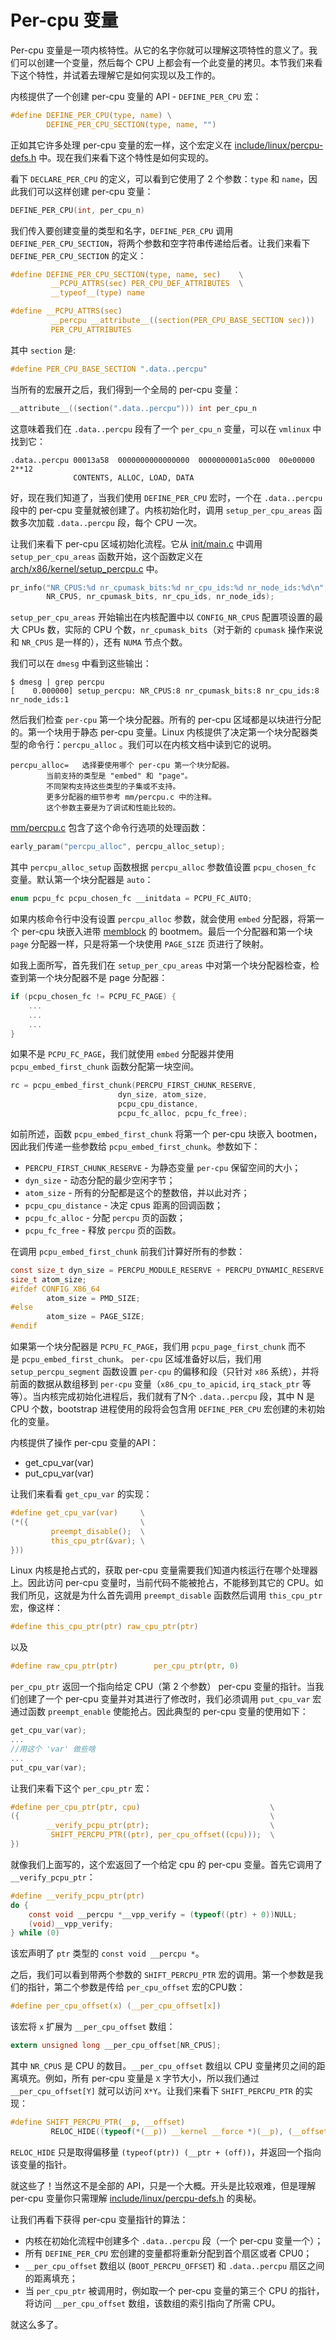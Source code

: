 Per-cpu 变量
================================================================================

Per-cpu 变量是一项内核特性。从它的名字你就可以理解这项特性的意义了。我们可以创建一个变量，然后每个 CPU 上都会有一个此变量的拷贝。本节我们来看下这个特性，并试着去理解它是如何实现以及工作的。

内核提供了一个创建 per-cpu 变量的 API - `DEFINE_PER_CPU` 宏：

```C
#define DEFINE_PER_CPU(type, name) \
        DEFINE_PER_CPU_SECTION(type, name, "")
```

正如其它许多处理 per-cpu 变量的宏一样，这个宏定义在 [include/linux/percpu-defs.h](https://github.com/torvalds/linux/blob/master/include/linux/percpu-defs.h) 中。现在我们来看下这个特性是如何实现的。

看下 `DECLARE_PER_CPU` 的定义，可以看到它使用了 2 个参数：`type` 和 `name`，因此我们可以这样创建 per-cpu 变量：

```C
DEFINE_PER_CPU(int, per_cpu_n)
```

我们传入要创建变量的类型和名字，`DEFINE_PER_CPU` 调用 `DEFINE_PER_CPU_SECTION`，将两个参数和空字符串传递给后者。让我们来看下 `DEFINE_PER_CPU_SECTION` 的定义：

```C
#define DEFINE_PER_CPU_SECTION(type, name, sec)    \
         __PCPU_ATTRS(sec) PER_CPU_DEF_ATTRIBUTES  \
         __typeof__(type) name
```

```C
#define __PCPU_ATTRS(sec)                                                \
         __percpu __attribute__((section(PER_CPU_BASE_SECTION sec)))     \
         PER_CPU_ATTRIBUTES
```

其中 `section` 是:

```C
#define PER_CPU_BASE_SECTION ".data..percpu"
```

当所有的宏展开之后，我们得到一个全局的 per-cpu 变量：

```C
__attribute__((section(".data..percpu"))) int per_cpu_n
```

这意味着我们在 `.data..percpu` 段有了一个 `per_cpu_n` 变量，可以在 `vmlinux` 中找到它：

```
.data..percpu 00013a58  0000000000000000  0000000001a5c000  00e00000  2**12
              CONTENTS, ALLOC, LOAD, DATA
```

好，现在我们知道了，当我们使用 `DEFINE_PER_CPU` 宏时，一个在 `.data..percpu` 段中的 per-cpu 变量就被创建了。内核初始化时，调用 `setup_per_cpu_areas` 函数多次加载 `.data..percpu` 段，每个 CPU 一次。

让我们来看下 per-cpu 区域初始化流程。它从 [init/main.c](https://github.com/torvalds/linux/blob/master/init/main.c) 中调用 `setup_per_cpu_areas` 函数开始，这个函数定义在 [arch/x86/kernel/setup_percpu.c](https://github.com/torvalds/linux/blob/master/arch/x86/kernel/setup_percpu.c) 中。

```C
pr_info("NR_CPUS:%d nr_cpumask_bits:%d nr_cpu_ids:%d nr_node_ids:%d\n",
        NR_CPUS, nr_cpumask_bits, nr_cpu_ids, nr_node_ids);
```

 `setup_per_cpu_areas` 开始输出在内核配置中以 `CONFIG_NR_CPUS` 配置项设置的最大 CPUs 数，实际的 CPU 个数，`nr_cpumask_bits`（对于新的 `cpumask` 操作来说和 `NR_CPUS` 是一样的），还有 `NUMA` 节点个数。

我们可以在 `dmesg` 中看到这些输出：

```
$ dmesg | grep percpu
[    0.000000] setup_percpu: NR_CPUS:8 nr_cpumask_bits:8 nr_cpu_ids:8 nr_node_ids:1
```

然后我们检查 `per-cpu` 第一个块分配器。所有的 per-cpu 区域都是以块进行分配的。第一个块用于静态 per-cpu 变量。Linux 内核提供了决定第一个块分配器类型的命令行：`percpu_alloc` 。我们可以在内核文档中读到它的说明。

```
percpu_alloc=	选择要使用哪个 per-cpu 第一个块分配器。
		当前支持的类型是 "embed" 和 "page"。
        不同架构支持这些类型的子集或不支持。
        更多分配器的细节参考 mm/percpu.c 中的注释。
        这个参数主要是为了调试和性能比较的。
```

[mm/percpu.c](https://github.com/torvalds/linux/blob/master/mm/percpu.c) 包含了这个命令行选项的处理函数：

```C
early_param("percpu_alloc", percpu_alloc_setup);
```

其中 `percpu_alloc_setup` 函数根据 `percpu_alloc` 参数值设置 `pcpu_chosen_fc` 变量。默认第一个块分配器是 `auto`：

```C
enum pcpu_fc pcpu_chosen_fc __initdata = PCPU_FC_AUTO;
```

如果内核命令行中没有设置 `percpu_alloc` 参数，就会使用 `embed` 分配器，将第一个 per-cpu 块嵌入进带 [memblock](http://0xax.gitbooks.io/linux-insides/content/mm/linux-mm-1.html) 的 bootmem。最后一个分配器和第一个块 `page` 分配器一样，只是将第一个块使用 `PAGE_SIZE` 页进行了映射。

如我上面所写，首先我们在 `setup_per_cpu_areas` 中对第一个块分配器检查，检查到第一个块分配器不是 page 分配器：

```C
if (pcpu_chosen_fc != PCPU_FC_PAGE) {
    ...
    ...
    ...
}
```

如果不是 `PCPU_FC_PAGE`，我们就使用 `embed` 分配器并使用 `pcpu_embed_first_chunk` 函数分配第一块空间。

```C
rc = pcpu_embed_first_chunk(PERCPU_FIRST_CHUNK_RESERVE,
					    dyn_size, atom_size,
					    pcpu_cpu_distance,
					    pcpu_fc_alloc, pcpu_fc_free);
```

如前所述，函数 `pcpu_embed_first_chunk` 将第一个 per-cpu 块嵌入 bootmen，因此我们传递一些参数给 `pcpu_embed_first_chunk`。参数如下：

* `PERCPU_FIRST_CHUNK_RESERVE` - 为静态变量 `per-cpu` 保留空间的大小；
* `dyn_size` - 动态分配的最少空闲字节；
* `atom_size` - 所有的分配都是这个的整数倍，并以此对齐；
* `pcpu_cpu_distance` - 决定 cpus 距离的回调函数；
* `pcpu_fc_alloc` - 分配 `percpu` 页的函数；
* `pcpu_fc_free` - 释放 `percpu` 页的函数。

在调用 `pcpu_embed_first_chunk` 前我们计算好所有的参数：

```C
const size_t dyn_size = PERCPU_MODULE_RESERVE + PERCPU_DYNAMIC_RESERVE - PERCPU_FIRST_CHUNK_RESERVE;
size_t atom_size;
#ifdef CONFIG_X86_64
		atom_size = PMD_SIZE;
#else
		atom_size = PAGE_SIZE;
#endif
```

如果第一个块分配器是 `PCPU_FC_PAGE`，我们用 `pcpu_page_first_chunk` 而不是 `pcpu_embed_first_chunk`。 `per-cpu` 区域准备好以后，我们用 `setup_percpu_segment` 函数设置 `per-cpu` 的偏移和段（只针对 `x86` 系统），并将前面的数据从数组移到 `per-cpu` 变量（`x86_cpu_to_apicid`, `irq_stack_ptr` 等等）。当内核完成初始化进程后，我们就有了N个 `.data..percpu` 段，其中 N 是 CPU 个数，bootstrap 进程使用的段将会包含用 `DEFINE_PER_CPU` 宏创建的未初始化的变量。

内核提供了操作 per-cpu 变量的API：

* get_cpu_var(var)
* put_cpu_var(var)

让我们来看看 `get_cpu_var` 的实现：

```C
#define get_cpu_var(var)     \
(*({                         \
         preempt_disable();  \
         this_cpu_ptr(&var); \
}))
```

Linux 内核是抢占式的，获取 per-cpu 变量需要我们知道内核运行在哪个处理器上。因此访问 per-cpu 变量时，当前代码不能被抢占，不能移到其它的 CPU。如我们所见，这就是为什么首先调用 `preempt_disable` 函数然后调用 `this_cpu_ptr` 宏，像这样：

```C
#define this_cpu_ptr(ptr) raw_cpu_ptr(ptr)
```

以及

```C
#define raw_cpu_ptr(ptr)        per_cpu_ptr(ptr, 0)
```

`per_cpu_ptr` 返回一个指向给定 CPU（第 2 个参数） per-cpu 变量的指针。当我们创建了一个 per-cpu 变量并对其进行了修改时，我们必须调用 `put_cpu_var` 宏通过函数 `preempt_enable` 使能抢占。因此典型的 per-cpu 变量的使用如下：

```C
get_cpu_var(var);
...
//用这个 'var' 做些啥
...
put_cpu_var(var);
```

让我们来看下这个 `per_cpu_ptr` 宏：

```C
#define per_cpu_ptr(ptr, cpu)                             \
({                                                        \
        __verify_pcpu_ptr(ptr);                           \
         SHIFT_PERCPU_PTR((ptr), per_cpu_offset((cpu)));  \
})
```

就像我们上面写的，这个宏返回了一个给定 cpu 的 per-cpu 变量。首先它调用了 `__verify_pcpu_ptr`：

```C
#define __verify_pcpu_ptr(ptr)
do {
	const void __percpu *__vpp_verify = (typeof((ptr) + 0))NULL;
	(void)__vpp_verify;
} while (0)
```

该宏声明了 `ptr` 类型的 `const void __percpu *`。

之后，我们可以看到带两个参数的 `SHIFT_PERCPU_PTR` 宏的调用。第一个参数是我们的指针，第二个参数是传给 `per_cpu_offset` 宏的CPU数：

```C
#define per_cpu_offset(x) (__per_cpu_offset[x])
```

该宏将 `x` 扩展为 `__per_cpu_offset` 数组：

```C
extern unsigned long __per_cpu_offset[NR_CPUS];
```

其中 `NR_CPUS` 是 CPU 的数目。`__per_cpu_offset` 数组以 CPU 变量拷贝之间的距离填充。例如，所有 per-cpu 变量是 `X` 字节大小，所以我们通过 `__per_cpu_offset[Y]` 就可以访问 `X*Y`。让我们来看下 `SHIFT_PERCPU_PTR` 的实现：

```C
#define SHIFT_PERCPU_PTR(__p, __offset)                                 \
         RELOC_HIDE((typeof(*(__p)) __kernel __force *)(__p), (__offset))
```

`RELOC_HIDE` 只是取得偏移量 `(typeof(ptr)) (__ptr + (off))`，并返回一个指向该变量的指针。

就这些了！当然这不是全部的 API，只是一个大概。开头是比较艰难，但是理解 per-cpu 变量你只需理解 [include/linux/percpu-defs.h](https://github.com/torvalds/linux/blob/master/include/linux/percpu-defs.h) 的奥秘。

让我们再看下获得 per-cpu 变量指针的算法：

* 内核在初始化流程中创建多个 `.data..percpu` 段（一个 per-cpu 变量一个）；
* 所有 `DEFINE_PER_CPU` 宏创建的变量都将重新分配到首个扇区或者 CPU0；
* `__per_cpu_offset` 数组以 (`BOOT_PERCPU_OFFSET`) 和 `.data..percpu` 扇区之间的距离填充；
* 当 `per_cpu_ptr` 被调用时，例如取一个 per-cpu 变量的第三个 CPU 的指针，将访问 `__per_cpu_offset` 数组，该数组的索引指向了所需 CPU。

就这么多了。
